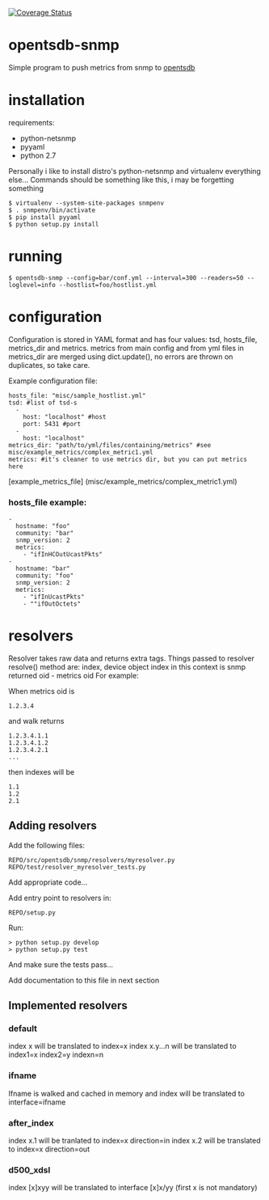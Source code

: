 [![Coverage Status](https://coveralls.io/repos/frogmaster/opentsdb-snmp/badge.svg?branch=multiprocess)](https://coveralls.io/r/frogmaster/opentsdb-snmp?branch=multiprocess)

# opentsdb-snmp

Simple program to push metrics from snmp to [opentsdb](http://opentsdb.net/)

# installation


requirements:

* python-netsnmp
* pyyaml
* python 2.7

Personally i like to install distro's python-netsnmp and virtualenv everything else...
Commands should be something like this, i may be forgetting something

    $ virtualenv --system-site-packages snmpenv
    $ . snmpenv/bin/activate
    $ pip install pyyaml
    $ python setup.py install
    
# running

    $ opentsdb-snmp --config=bar/conf.yml --interval=300 --readers=50 --loglevel=info --hostlist=foo/hostlist.yml

# configuration

Configuration is stored in YAML format and has four values: tsd, hosts_file, metrics_dir and metrics.
metrics from main config and from yml files in metrics_dir are merged using dict.update(), no errors 
are thrown on duplicates, so take care.

Example configuration file:

    hosts_file: "misc/sample_hostlist.yml"
    tsd: #list of tsd-s
      -
        host: "localhost" #host
        port: 5431 #port
      -
        host: "localhost"
    metrics_dir: "path/to/yml/files/containing/metrics" #see misc/example_metrics/complex_metric1.yml
    metrics: #it's cleaner to use metrics dir, but you can put metrics here

[example_metrics_file] (misc/example_metrics/complex_metric1.yml)

### hosts_file example:

    - 
      hostname: "foo"
      community: "bar"
      snmp_version: 2
      metrics: 
        - "ifInHCOutUcastPkts"
    - 
      hostname: "bar"
      community: "foo"
      snmp_version: 2
      metrics: 
        - "ifInUcastPkts"
        - ""ifOutOctets"


# resolvers

Resolver takes raw data and returns extra tags.
Things passed to resolver resolve() method are: index, device object
index in this context is snmp returned oid - metrics oid
For example:

When metrics oid is 
    
    1.2.3.4

and walk returns

    1.2.3.4.1.1
    1.2.3.4.1.2
    1.2.3.4.2.1
    ...

then indexes will be
    
    1.1
    1.2
    2.1


## Adding resolvers

Add the following files:

    REPO/src/opentsdb/snmp/resolvers/myresolver.py
    REPO/test/resolver_myresolver_tests.py

Add appropriate code...

Add entry point to resolvers in:

    REPO/setup.py

Run:

    > python setup.py develop
    > python setup.py test

And make sure the tests pass...

Add documentation to this file in next section

## Implemented resolvers 
### default
index x will be translated to index=x
index x.y...n will be translated to index1=x index2=y indexn=n
   
### ifname
Ifname is walked and cached in memory and
index will be translated to interface=ifname

### after_index
index x.1 will be tranlated to index=x direction=in
index x.2 will be translated to index=x direction=out

### d500_xdsl
index [x]xyy will be translated to interface [x]x/yy
(first x is not mandatory)
